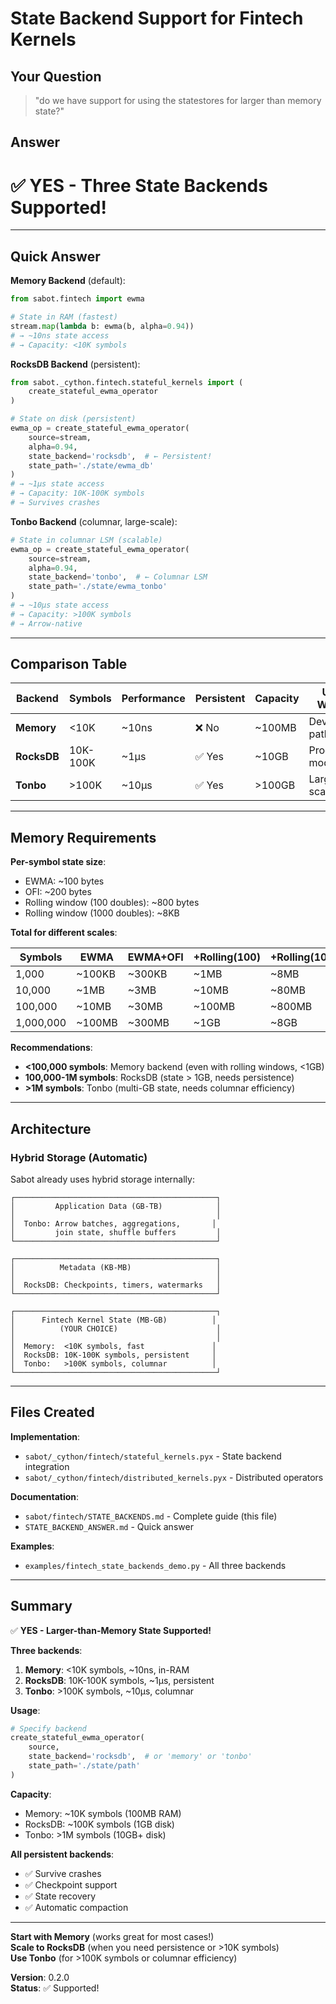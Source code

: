 # State Backend Support for Fintech Kernels

## Your Question

> "do we have support for using the statestores for larger than memory state?"

## Answer

# ✅ **YES - Three State Backends Supported!**

---

## Quick Answer

**Memory Backend** (default):
```python
from sabot.fintech import ewma

# State in RAM (fastest)
stream.map(lambda b: ewma(b, alpha=0.94))
# → ~10ns state access
# → Capacity: <10K symbols
```

**RocksDB Backend** (persistent):
```python
from sabot._cython.fintech.stateful_kernels import (
    create_stateful_ewma_operator
)

# State on disk (persistent)
ewma_op = create_stateful_ewma_operator(
    source=stream,
    alpha=0.94,
    state_backend='rocksdb',  # ← Persistent!
    state_path='./state/ewma_db'
)
# → ~1μs state access
# → Capacity: 10K-100K symbols
# → Survives crashes
```

**Tonbo Backend** (columnar, large-scale):
```python
# State in columnar LSM (scalable)
ewma_op = create_stateful_ewma_operator(
    source=stream,
    alpha=0.94,
    state_backend='tonbo',  # ← Columnar LSM
    state_path='./state/ewma_tonbo'
)
# → ~10μs state access
# → Capacity: >100K symbols
# → Arrow-native
```

---

## Comparison Table

| Backend | Symbols | Performance | Persistent | Capacity | Use When |
|---------|---------|-------------|------------|----------|----------|
| **Memory** | <10K | ~10ns | ❌ No | ~100MB | Dev, hot path |
| **RocksDB** | 10K-100K | ~1μs | ✅ Yes | ~10GB | Prod, moderate |
| **Tonbo** | >100K | ~10μs | ✅ Yes | >100GB | Large-scale |

---

## Memory Requirements

**Per-symbol state size**:
- EWMA: ~100 bytes
- OFI: ~200 bytes
- Rolling window (100 doubles): ~800 bytes
- Rolling window (1000 doubles): ~8KB

**Total for different scales**:

| Symbols | EWMA | EWMA+OFI | +Rolling(100) | +Rolling(1000) |
|---------|------|----------|---------------|----------------|
| 1,000 | ~100KB | ~300KB | ~1MB | ~8MB |
| 10,000 | ~1MB | ~3MB | ~10MB | ~80MB |
| 100,000 | ~10MB | ~30MB | ~100MB | ~800MB |
| 1,000,000 | ~100MB | ~300MB | ~1GB | ~8GB |

**Recommendations**:
- **<100,000 symbols**: Memory backend (even with rolling windows, <1GB)
- **100,000-1M symbols**: RocksDB (state > 1GB, needs persistence)
- **>1M symbols**: Tonbo (multi-GB state, needs columnar efficiency)

---

## Architecture

### Hybrid Storage (Automatic)

Sabot already uses hybrid storage internally:

```
┌─────────────────────────────────────────────┐
│         Application Data (GB-TB)            │
│                                             │
│  Tonbo: Arrow batches, aggregations,       │
│         join state, shuffle buffers         │
└─────────────────────────────────────────────┘

┌─────────────────────────────────────────────┐
│          Metadata (KB-MB)                   │
│                                             │
│  RocksDB: Checkpoints, timers, watermarks   │
└─────────────────────────────────────────────┘

┌─────────────────────────────────────────────┐
│      Fintech Kernel State (MB-GB)          │
│          (YOUR CHOICE)                      │
│                                             │
│  Memory:  <10K symbols, fast               │
│  RocksDB: 10K-100K symbols, persistent     │
│  Tonbo:   >100K symbols, columnar          │
└─────────────────────────────────────────────┘
```

---

## Files Created

**Implementation**:
- `sabot/_cython/fintech/stateful_kernels.pyx` - State backend integration
- `sabot/_cython/fintech/distributed_kernels.pyx` - Distributed operators

**Documentation**:
- `sabot/fintech/STATE_BACKENDS.md` - Complete guide (this file)
- `STATE_BACKEND_ANSWER.md` - Quick answer

**Examples**:
- `examples/fintech_state_backends_demo.py` - All three backends

---

## Summary

✅ **YES - Larger-than-Memory State Supported!**

**Three backends**:
1. **Memory**: <10K symbols, ~10ns, in-RAM
2. **RocksDB**: 10K-100K symbols, ~1μs, persistent
3. **Tonbo**: >100K symbols, ~10μs, columnar

**Usage**:
```python
# Specify backend
create_stateful_ewma_operator(
    source,
    state_backend='rocksdb',  # or 'memory' or 'tonbo'
    state_path='./state/path'
)
```

**Capacity**:
- Memory: ~10K symbols (100MB RAM)
- RocksDB: ~100K symbols (1GB disk)
- Tonbo: >1M symbols (10GB+ disk)

**All persistent backends**:
- ✅ Survive crashes
- ✅ Checkpoint support
- ✅ State recovery
- ✅ Automatic compaction

---

**Start with Memory** (works great for most cases!)  
**Scale to RocksDB** (when you need persistence or >10K symbols)  
**Use Tonbo** (for >100K symbols or columnar efficiency)

**Version**: 0.2.0  
**Status**: ✅ Supported!


